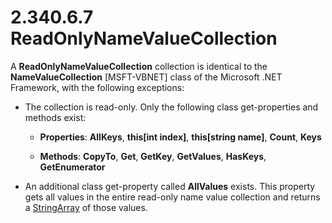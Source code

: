 <html dir="LTR" xmlns:mshelp="http://msdn.microsoft.com/mshelp" xmlns:ddue="http://ddue.schemas.microsoft.com/authoring/2003/5" xmlns:xlink="http://www.w3.org/1999/xlink" xmlns:tool="http://www.microsoft.com/tooltip">
    <head>
        <meta http-equiv="Content-Type" content="text/html; CHARSET=utf-8"></meta>
        <meta name="save" content="history"></meta>
        <title>2.340.6.7 ReadOnlyNameValueCollection</title>
        <xml>
            <mshelp:toctitle title="2.340.6.7 ReadOnlyNameValueCollection"></mshelp:toctitle>
            <mshelp:rltitle title="[MS-RDL]: ReadOnlyNameValueCollection"></mshelp:rltitle>
            <mshelp:keyword index="A" term="57adb050-131f-4df5-ad41-27d0cb438104"></mshelp:keyword>
            <mshelp:attr name="DCSext.ContentType" value="open specification"></mshelp:attr>
            <mshelp:attr name="AssetID" value="57adb050-131f-4df5-ad41-27d0cb438104"></mshelp:attr>
            <mshelp:attr name="TopicType" value="kbRef"></mshelp:attr>
            <mshelp:attr name="DCSext.Title" value="[MS-RDL]: ReadOnlyNameValueCollection" />
        </xml>
    </head>
    <body>
        <div id="header">
            <h1 class="heading">2.340.6.7 ReadOnlyNameValueCollection</h1>
        </div>
        <div id="mainSection">
            <div id="mainBody">
                <div id="allHistory" class="saveHistory"></div>
                <div id="sectionSection0" class="section" name="collapseableSection">
                    

<p>A <b>ReadOnlyNameValueCollection</b> collection is identical
to the <b>NameValueCollection</b> [MSFT-VBNET] class of the Microsoft .NET
Framework, with the following exceptions:</p>

<ul><li><p><span><span> 
</span></span>The collection is read-only. Only the following class
get-properties and methods exist:</p>

<ul><li><p><span><span>  </span></span><b>Properties</b>:
<b>AllKeys</b>, <b>this[int index]</b>, <b>this[string name]</b>, <b>Count</b>,
<b>Keys</b></p>

</li><li><p><span><span>  </span></span><b>Methods</b>:
<b>CopyTo</b>, <b>Get</b>, <b>GetKey</b>, <b>GetValues</b>, <b>HasKeys</b>, <b>GetEnumerator</b></p>

</li></ul></li><li><p><span><span> 
</span></span>An additional class get-property called <b>AllValues</b> exists.
This property gets all values in the entire read-only name value collection and
returns a <a href="b2482b3f-74ab-4ca8-a9e5-c07955011743.md#gt_0488be64-8718-42c0-b6e5-73eb01a72048">StringArray</a> of
those values.</p>

</li></ul>
                </div>
            </div>
        </div>
    </body>
</html>